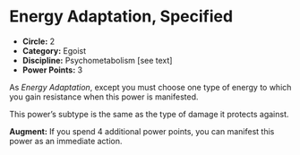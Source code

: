 # Energy Adaptation, Specified

- **Circle:** 2
- **Category:** Egoist
- **Discipline:** Psychometabolism [see text]
- **Power Points:** 3

As *Energy Adaptation*, except you must choose one type of energy to which you gain resistance when this power is manifested.

This power’s subtype is the same as the type of damage it protects against.

**Augment:** If you spend 4 additional power points, you can manifest this power as an immediate action.
